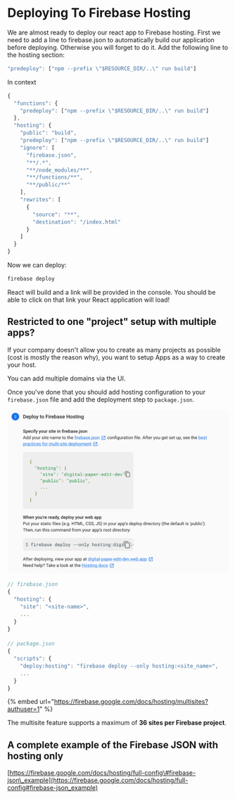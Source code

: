 # Deploying To Firebase Hosting

We are almost ready to deploy our react app to Firebase hosting. First we need to add a line to firebase.json to automatically build our application before deploying. Otherwise you will forget to do it. Add the following line to the hosting section:

```javascript
"predeploy": ["npm --prefix \"$RESOURCE_DIR/..\" run build"]
```

In context

```javascript
{
  "functions": {
    "predeploy": ["npm --prefix \"$RESOURCE_DIR/..\" run build"]
  },
  "hosting": {
    "public": "build", 
    "predeploy": ["npm --prefix \"$RESOURCE_DIR/..\" run build"]
    "ignore": [
      "firebase.json",
      "**/.*",
      "**/node_modules/**",
      "**/functions/**",
      "**/public/**"
    ],
    "rewrites": [
      {
        "source": "**",
        "destination": "/index.html"
      }
    ]
  }
}
```

Now we can deploy:

```bash
firebase deploy
```

React will build and a link will be provided in the console. You should be able to click on that link your React application will load!

## Restricted to one "project" setup with multiple apps?

If your company doesn't allow you to create as many projects as possible \(cost is mostly the reason why\), you want to setup Apps as a way to create your host.

You can add multiple domains via the UI.

Once you've done that you should add hosting configuration to your `firebase.json` file and add the deployment step to `package.json`.

![](../../.gitbook/assets/screenshot-2019-11-22-at-12.27.05.png)

```javascript
// firebase.json
{
  "hosting": {
    "site": "<site-name>",
    ...
  }
}

// package.json
{
  "scripts": {
    "deploy:hosting": "firebase deploy --only hosting:<site_name>",
    ...
  }
}
```

{% embed url="https://firebase.google.com/docs/hosting/multisites?authuser=1" %}

The multisite feature supports a maximum of **36 sites per Firebase project**.

## A complete example of the Firebase JSON with hosting only

[https://firebase.google.com/docs/hosting/full-config\#firebase-json\_example](https://firebase.google.com/docs/hosting/full-config#firebase-json_example)

